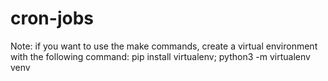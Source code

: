 # cron-jobs

Note: if you want to use the make commands, create a virtual environment with the following command: pip install virtualenv; python3 -m virtualenv venv
